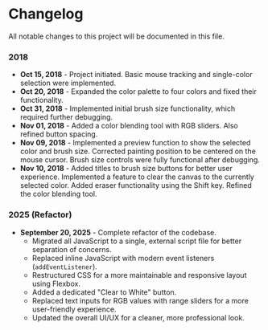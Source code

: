 # Changelog

All notable changes to this project will be documented in this file.

### 2018

* **Oct 15, 2018** - Project initiated. Basic mouse tracking and single-color selection were implemented.
* **Oct 20, 2018** - Expanded the color palette to four colors and fixed their functionality.
* **Oct 31, 2018** - Implemented initial brush size functionality, which required further debugging.
* **Nov 01, 2018** - Added a color blending tool with RGB sliders. Also refined button spacing.
* **Nov 09, 2018** - Implemented a preview function to show the selected color and brush size. Corrected painting position to be centered on the mouse cursor. Brush size controls were fully functional after debugging.
* **Nov 10, 2018** - Added titles to brush size buttons for better user experience. Implemented a feature to clear the canvas to the currently selected color. Added eraser functionality using the Shift key. Refined the color blending tool.

### 2025 (Refactor)

* **September 20, 2025** - Complete refactor of the codebase.
    * Migrated all JavaScript to a single, external script file for better separation of concerns.
    * Replaced inline JavaScript with modern event listeners (`addEventListener`).
    * Restructured CSS for a more maintainable and responsive layout using Flexbox.
    * Added a dedicated "Clear to White" button.
    * Replaced text inputs for RGB values with range sliders for a more user-friendly experience.
    * Updated the overall UI/UX for a cleaner, more professional look.